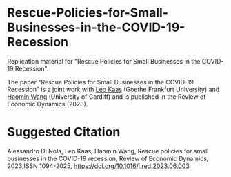 # Rescue-Policies-for-Small-Businesses-in-the-COVID-19-Recession
Replication material for "Rescue Policies for Small Businesses in the COVID-19 Recession".

The paper "Rescue Policies for Small Businesses in the COVID-19 Recession" is a joint work with [Leo Kaas](https://sites.google.com/site/leojkaas/) (Goethe Frankfurt University) and [Haomin Wang](https://sites.google.com/site/haominwng/) (University of Cardiff) and is published in the Review of Economic Dynamics (2023).

# Suggested Citation
Alessandro Di Nola, Leo Kaas, Haomin Wang, Rescue policies for small businesses in the COVID-19 recession, Review of Economic Dynamics, 2023,ISSN 1094-2025, https://doi.org/10.1016/j.red.2023.06.003
 
